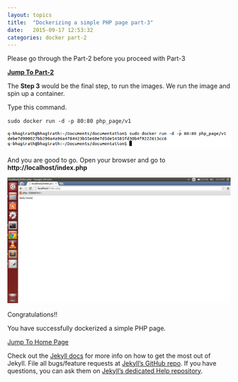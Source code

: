 ```yaml
---
layout: topics
title:  "Dockerizing a simple PHP page part-3"
date:   2015-09-17 12:53:32
categories: docker part-2
---
```

Please go through the Part-2 before you proceed with Part-3

**[Jump To Part-2][part-2]**

The **Step 3** would be the final step, to run the images. We run the image and spin up a container.

Type this command.

	sudo docker run -d -p 80:80 php_page/v1

<img src="/images/docker/php/php_docker_run.png"/>

And you are good to go. Open your browser and go to **http://localhost/index.php**

<img src="/images/docker/php/php_docker_run-1.png"/>

Congratulations!!

You have successfully dockerized a simple PHP page.

[Jump To Home Page][home]

Check out the [Jekyll docs][jekyll] for more info on how to get the most out of Jekyll. File all bugs/feature requests at [Jekyll’s GitHub repo][jekyll-gh]. If you have questions, you can ask them on [Jekyll’s dedicated Help repository][jekyll-help].

[part-2]:      using-php-2.html
[home]:        ../../../../
[jekyll]:      http://jekyllrb.com
[jekyll-gh]:   https://github.com/jekyll/jekyll
[jekyll-help]: https://github.com/jekyll/jekyll-help
